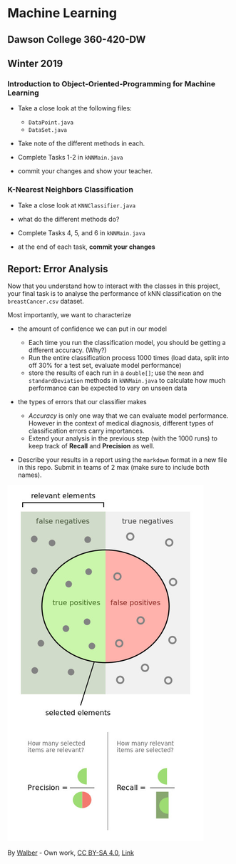 # Machine Learning
## Dawson College 360-420-DW
## Winter 2019

### Introduction to Object-Oriented-Programming for Machine Learning

- Take a close look at the following files:
  - `DataPoint.java`
  - `DataSet.java`

- Take note of the different methods in each.

- Complete Tasks 1-2 in `kNNMain.java`

- commit your changes and show your teacher.

### K-Nearest Neighbors Classification
 - Take a close look at `KNNClassifier.java`
 - what do the different methods do?

 - Complete Tasks 4, 5, and 6 in `kNNMain.java`
  - at the end of each task, **commit your changes**

## Report: Error Analysis

Now that you understand how to interact with the classes in this project, your final task is to analyse the performance of kNN classification on the `breastCancer.csv` dataset.

Most importantly, we want to characterize

 - the amount of confidence we can put in our model
    - Each time you run the classification model, you should be getting a different accuracy. (Why?)
    - Run the entire classification process 1000 times (load data, split into off 30% for a test set, evaluate model performance)
    - store the results of each run in a `double[]`; use the `mean` and `standardDeviation` methods in `kNNMain.java` to calculate how much performance can be expected to vary on unseen data

 - the types of errors that our classifier makes
    - *Accuracy* is only one way that we can evaluate model performance. However in the context of medical diagnosis, different types of classification errors carry importances.
    - Extend your analysis in the previous step (with the 1000 runs) to keep track of **Recall** and **Precision** as well.

 - Describe your results in a report using the `markdown` format in a new file in this repo. Submit in teams of 2 max (make sure to include both names). 




![Precision & Recall](Precisionrecall.jpg)

By <a href="//commons.wikimedia.org/wiki/User:Walber" title="User:Walber">Walber</a> - <span class="int-own-work" lang="en">Own work</span>, <a href="https://creativecommons.org/licenses/by-sa/4.0" title="Creative Commons Attribution-Share Alike 4.0">CC BY-SA 4.0</a>, <a href="https://commons.wikimedia.org/w/index.php?curid=36926283">Link</a>
